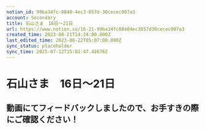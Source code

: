 ```yaml
---
notion_id: 99ba34fc-0840-4ec3-857d-30cecec007a3
account: Secondary
title: 石山さま　16日〜21日
url: https://www.notion.so/16-21-99ba34fc08404ec3857d30cecec007a3
created_time: 2023-08-21T14:24:00.000Z
last_edited_time: 2023-08-22T05:07:00.000Z
sync_status: placeholder
sync_time: 2025-07-12T15:01:47.426762
---
```

# 石山さま　16日〜21日

動画にてフィードバックしましたので、お手すきの際にご確認ください！
---
